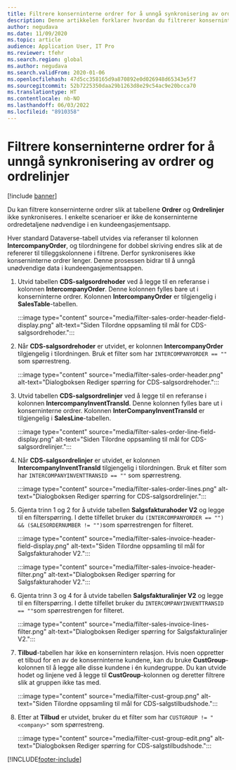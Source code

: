 ```yaml
---
title: Filtrere konserninterne ordrer for å unngå synkronisering av ordrer og ordrelinjer
description: Denne artikkelen forklarer hvordan du filtrerer konserninterne ordrer slik at enhetene Ordrer og Ordrelinjer ikke synkroniseres.
author: negudava
ms.date: 11/09/2020
ms.topic: article
audience: Application User, IT Pro
ms.reviewer: tfehr
ms.search.region: global
ms.author: negudava
ms.search.validFrom: 2020-01-06
ms.openlocfilehash: 47d5cc358165d9a870892e0d026948d65343e5f7
ms.sourcegitcommit: 52b7225350daa29b1263d8e29c54ac9e20bcca70
ms.translationtype: HT
ms.contentlocale: nb-NO
ms.lasthandoff: 06/03/2022
ms.locfileid: "8910358"
---
```

# <a name="filter-intercompany-orders-to-avoid-syncing-orders-and-orderlines"></a>Filtrere konserninterne ordrer for å unngå synkronisering av ordrer og ordrelinjer

[!include [banner](../../includes/banner.md)]

Du kan filtrere konserninterne ordrer slik at tabellene **Ordrer** og **Ordrelinjer** ikke synkroniseres. I enkelte scenarioer er ikke de konserninterne ordredetaljene nødvendige i en kundeengasjementsapp.

Hver standard Dataverse-tabell utvides via referanser til kolonnen **IntercompanyOrder**, og tilordningene for dobbel skriving endres slik at de refererer til tilleggskolonnene i filtrene. Derfor synkroniseres ikke konserninterne ordrer lenger. Denne prosessen bidrar til å unngå unødvendige data i kundeengasjementsappen.

1. Utvid tabellen **CDS-salgsordrehoder** ved å legge til en referanse i kolonnen **IntercompanyOrder**. Denne kolonnen fylles bare ut i konserninterne ordrer. Kolonnen **IntercompanyOrder** er tilgjengelig i **SalesTable**-tabellen.

    :::image type="content" source="media/filter-sales-order-header-field-display.png" alt-text="Siden Tilordne oppsamling til mål for CDS-salgsordrehoder.":::

2. Når **CDS-salgsordrehoder** er utvidet, er kolonnen **IntercompanyOrder** tilgjengelig i tilordningen. Bruk et filter som har `INTERCOMPANYORDER == ""` som spørrestreng.

    :::image type="content" source="media/filter-sales-order-header.png" alt-text="Dialogboksen Rediger spørring for CDS-salgsordrehoder.":::

3. Utvid tabellen **CDS-salgsordrelinjer** ved å legge til en referanse i kolonnen **IntercompanyInventTransId**. Denne kolonnen fylles bare ut i konserninterne ordrer. Kolonnen **InterCompanyInventTransId** er tilgjengelig i **SalesLine**-tabellen.

    :::image type="content" source="media/filter-sales-order-line-field-display.png" alt-text="Siden Tilordne oppsamling til mål for CDS-salgsordrelinjer.":::

4. Når **CDS-salgsordrelinjer** er utvidet, er kolonnen **IntercompanyInventTransId** tilgjengelig i tilordningen. Bruk et filter som har `INTERCOMPANYINVENTTRANSID == ""` som spørrestreng.

    :::image type="content" source="media/filter-sales-order-lines.png" alt-text="Dialogboksen Rediger spørring for CDS-salgsordrelinjer.":::

5. Gjenta trinn 1 og 2 for å utvide tabellen **Salgsfakturahoder V2** og legge til en filterspørring. I dette tilfellet bruker du `(INTERCOMPANYORDER == "") && (SALESORDERNUMBER != "")`som spørrestrengen for filteret.

    :::image type="content" source="media/filter-sales-invoice-header-field-display.png" alt-text="Siden Tilordne oppsamling til mål for Salgsfakturahoder V2.":::

    :::image type="content" source="media/filter-sales-invoice-header-filter.png" alt-text="Dialogboksen Rediger spørring for Salgsfakturahoder V2.":::

6. Gjenta trinn 3 og 4 for å utvide tabellen **Salgsfakturalinjer V2** og legge til en filterspørring. I dette tilfellet bruker du `INTERCOMPANYINVENTTRANSID == ""`som spørrestrengen for filteret.

    :::image type="content" source="media/filter-sales-invoice-lines-filter.png" alt-text="Dialogboksen Rediger spørring for Salgsfakturalinjer V2.":::

7. **Tilbud**-tabellen har ikke en konsernintern relasjon. Hvis noen oppretter et tilbud for en av de konserninterne kundene, kan du bruke **CustGroup**-kolonnen til å legge alle disse kundene i én kundegruppe. Du kan utvide hodet og linjene ved å legge til **CustGroup**-kolonnen og deretter filtrere slik at gruppen ikke tas med.

    :::image type="content" source="media/filter-cust-group.png" alt-text="Siden Tilordne oppsamling til mål for CDS-salgstilbudshode.":::

8. Etter at **Tilbud** er utvidet, bruker du et filter som har `CUSTGROUP != "<company>"` som spørrestreng.

    :::image type="content" source="media/filter-cust-group-edit.png" alt-text="Dialogboksen Rediger spørring for CDS-salgstilbudshode.":::


[!INCLUDE[footer-include](../../../../includes/footer-banner.md)]
